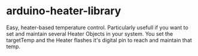 # arduino-heater-library
Easy, heater-based temperature control. Particularly usefull if you want to set and maintain several Heater Objects in your system.  You set the targetTemp and the Heater flashes it's digital pin to reach and maintain that temp.

